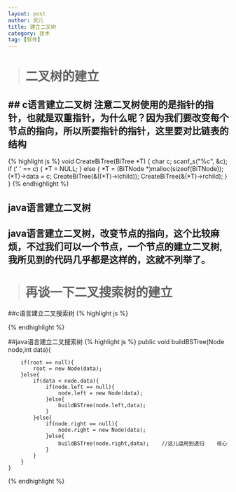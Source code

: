 ```yaml
---
layout: post
author: 武儿
title: 建立二叉树
category: 技术
tag: [软件]
---
```


># 二叉树的建立

## ## c语言建立二叉树  注意二叉树使用的是指针的指针，也就是双重指针，为什么呢？因为我们要改变每个节点的指向，所以所要指针的指针，这里要对比链表的结构

{% highlight js %}
void CreateBiTree(BiTree *T)
{
	char c;
	scanf_s("%c", &c);
	if (' ' == c)
	{
		*T = NULL;
	}
	else
	{
		*T = (BiTNode *)malloc(sizeof(BiTNode));
		(*T)->data = c;
		CreateBiTree(&((*T)->lchild)); 
		CreateBiTree(&(*T)->rchild);
	}
}
{% endhighlight %}

## java语言建立二叉树
## java语言建立二叉树，改变节点的指向，这个比较麻烦，不过我们可以一个节点，一个节点的建立二叉树,我所见到的代码几乎都是这样的，这就不列举了。

># 再谈一下二叉搜索树的建立

##c语言建立二叉搜索树
{% highlight js %}

{% endhighlight %}

##java语言建立二叉搜索树
{% highlight js %}
 public void buildBSTree(Node node,int data){  

    	if(root == null){  
            root = new Node(data);  
        }else{  
            if(data < node.data){  
                if(node.left == null){  
                    node.left = new Node(data);  
                }else{  
                	buildBSTree(node.left,data);  
                }  
            }else{  
                if(node.right == null){  
                    node.right = new Node(data);  
                }else{  
                	buildBSTree(node.right,data);    //这儿运用到递归    核心
                }  
            }  
        }  
    }  
{% endhighlight %}
